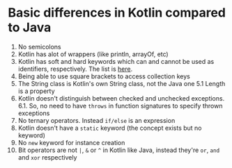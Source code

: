 # Basic differences in Kotlin compared to Java
1. No semicolons
2. Kotlin has alot of wrappers (like println, arrayOf, etc)
3. Kotlin has soft and hard keywords which can and cannot be used as identifiers, respectively. The list is [here](https://kotlinlang.org/docs/keyword-reference.html).
4. Being able to use square brackets to access collection keys
5. The String class is Kotlin's own String class, not the Java one
    5.1 Length is a property
6. Kotlin doesn't distinguish between checked and unchecked exceptions.
    6.1. So, no need to have `throws` in function signatures to specify thrown exceptions
7. No ternary operators. Instead `if/else` is an expression
8. Kotlin doesn't have a `static` keyword (the concept exists but no keyword)
9. No `new` keyword for instance creation
10. Bit operators are not `|`, `&` or `^` in Kotlin like Java, instead they're `or`, `and` and `xor` respectively
